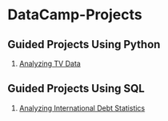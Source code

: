 # DataCamp-Projects
## Guided Projects Using Python
1. [Analyzing TV Data](https://github.com/NG-MEIXI-MAISIE/DataCamp-Projects/tree/main/Analyzing%20TV%20Data)

## Guided Projects Using SQL
1. [Analyzing International Debt Statistics]()
